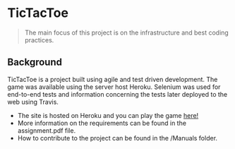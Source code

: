 # TicTacToe
> The main focus of this project is on the infrastructure and best coding practices.

## Background
  TicTacToe is a project built using agile and test driven development.  The game was available using the server host Heroku.  Selenium was used for end-to-end tests and information concerning the tests later deployed to the web using Travis.
  
  * The site is hosted on Heroku and you can play the game [here!]( https://amazing-tic-tac-toe-game.herokuapp.com/)
  * More information on the requirements can be found in the assignment.pdf file.
  * How to contribute to the project can be found in the /Manuals folder.